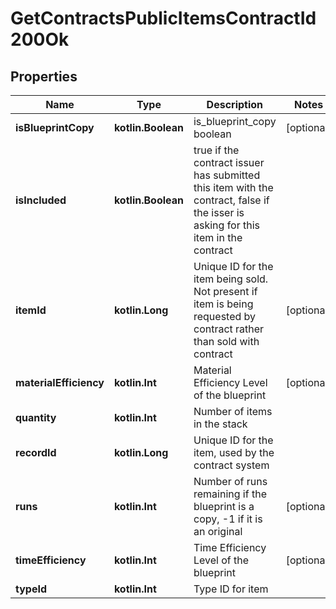 
# GetContractsPublicItemsContractId200Ok

## Properties
Name | Type | Description | Notes
------------ | ------------- | ------------- | -------------
**isBlueprintCopy** | **kotlin.Boolean** | is_blueprint_copy boolean |  [optional]
**isIncluded** | **kotlin.Boolean** | true if the contract issuer has submitted this item with the contract, false if the isser is asking for this item in the contract | 
**itemId** | **kotlin.Long** | Unique ID for the item being sold. Not present if item is being requested by contract rather than sold with contract |  [optional]
**materialEfficiency** | **kotlin.Int** | Material Efficiency Level of the blueprint |  [optional]
**quantity** | **kotlin.Int** | Number of items in the stack | 
**recordId** | **kotlin.Long** | Unique ID for the item, used by the contract system | 
**runs** | **kotlin.Int** | Number of runs remaining if the blueprint is a copy, -1 if it is an original |  [optional]
**timeEfficiency** | **kotlin.Int** | Time Efficiency Level of the blueprint |  [optional]
**typeId** | **kotlin.Int** | Type ID for item | 



